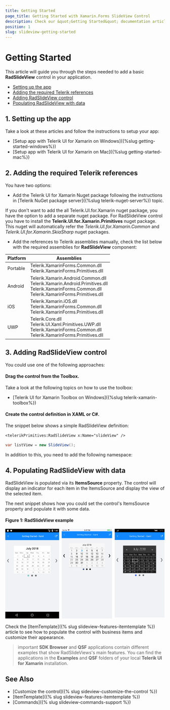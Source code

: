 ```yaml
---
title: Getting Started
page_title: Getting Started with Xamarin.Forms SlideView Control
description: Check our &quot;Getting Started&quot; documentation article for Telerik SlideView for Xamarin control.
position: 1
slug: slideview-getting-started
---
```


# Getting Started

This article will guide you through the steps needed to add a basic **RadSlideView** control in your application.

* [Setting up the app](#1-setting-up-the-app)
* [Adding the required Telerik references](#2-adding-the-required-telerik-references)
* [Adding RadSlideView control](#3-adding-radslideview-control)
* [Populating RadSlideView with data](#4-populating-radslideview-with-data)

## 1. Setting up the app

Take a look at these articles and follow the instructions to setup your app:

- [Setup app with Telerik UI for Xamarin on Windows]({%slug getting-started-windows%})
- [Setup app with Telerik UI for Xamarin on Mac]({%slug getting-started-mac%})

## 2. Adding the required Telerik references

You have two options:

* Add the Telerik UI for Xamarin Nuget package following the instructions in [Telerik NuGet package server]({%slug telerik-nuget-server%}) topic.

If you don't want to add the all Telerik.UI.for.Xamarin nuget package, you have the option to add a separate nuget package. For RadSlideView control you have to install the **Telerik.UI.for.Xamarin.Primitives** nuget package. This nuget will automatically refer the *Telerik.UI.for.Xamarin.Common* and *Telerik.UI.for.Xamarin.SkiaSharp* nuget packages.

* Add the references to Telerik assemblies manually, check the list below with the required assemblies for **RadSlideView** component:

| Platform | Assemblies |
| -------- | ---------- |
| Portable | Telerik.XamarinForms.Common.dll<br/>Telerik.XamarinForms.Primitives.dll |
| Android  | Telerik.Xamarin.Android.Common.dll<br/>Telerik.Xamarin.Android.Primitives.dll<br/>Telerik.XamarinForms.Common.dll<br/>Telerik.XamarinForms.Primitives.dll |
| iOS      | Telerik.Xamarin.iOS.dll<br/>Telerik.XamarinForms.Common.dll<br/>Telerik.XamarinForms.Primitives.dll |
| UWP      | Telerik.Core.dll<br/>Telerik.UI.Xaml.Primitives.UWP.dll<br/>Telerik.XamarinForms.Common.dll<br/>Telerik.XamarinForms.Primitives.dll|

## 3. Adding RadSlideView control

You could use one of the following approaches:

#### Drag the control from the Toolbox. 

Take a look at the following topics on how to use the toolbox:

* [Telerik UI for Xamarin Toolbox on Windows]({%slug telerik-xamarin-toolbox%})
	
#### Create the control definition in XAML or C#.

The snippet below shows a simple RadSlideView definition:

```XAML
<telerikPrimitives:RadSlideView x:Name="slideView" />
```
```C#
var listView = new SlideView();
```

In addition to this, you need to add the following namespace:

<snippet id='xmlns-telerikprimitives'/>
<snippet id='ns-telerikprimitives'/>

## 4. Populating RadSlideView with data

RadSlideView is populated via its **ItemsSource** property. The control will display an indicator for each item in the ItemsSource and display the view of the selected item.

The next snippet shows how you could set the control's ItemsSource property and populate it with some data.

<snippet id='slideview-getting-started-xaml' />

#### __Figure 1: RadSlideView example__  
![RadSlideView](images/slideview-gettingstarted-0.png)

Check the [ItemTemplate]({% slug slideview-features-itemtemplate %}) article to see how to populate the control with business items and customize their appearance.

>important **SDK Browser** and **QSF** applications contain different examples that show RadSlideViews's main features. You can find the applications in the **Examples** and **QSF** folders of your local **Telerik UI for Xamarin** installation.

## See Also

- [Customize the control]({% slug sideview-customize-the-control %})
- [ItemTemplate]({% slug slideview-features-itemtemplate %})
- [Commands]({% slug slideview-commands-support %})
